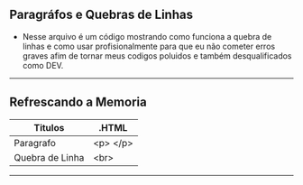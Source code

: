 ## Paragráfos e Quebras de Linhas

- Nesse arquivo é um código mostrando como funciona a quebra de linhas e como usar profisionalmente para que eu não cometer erros graves afim de tornar meus codigos poluidos e também desqualificados como DEV.
--- 

## Refrescando a Memoria
| Titulos | .HTML |
|---------|-------|
| Paragrafo | &lt;p&gt; &lt;/p&gt;
| Quebra de Linha | &lt;br&gt;
---